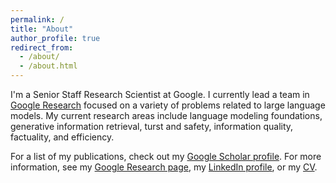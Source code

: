 ```yaml
---
permalink: /
title: "About"
author_profile: true
redirect_from: 
  - /about/
  - /about.html
---
```


I'm a Senior Staff Research Scientist at Google. I currently lead a team in
[Google Research](http://research.google.com) focused on a variety of problems related to large
language models. My current research areas include language modeling foundations,
generative information retrieval, turst and safety, information quality, factuality,
and efficiency.

For a list of my publications, check out my [Google Scholar profile](https://scholar.google.com/citations?user=bmXpOd8AAAAJ&hl=en).
For more information, see my [Google Research page](https://research.google/people/donald-metzler/),
my [LinkedIn profile](https://www.linkedin.com/in/donmetzler), or my [CV](files/metzler-cv.pdf).